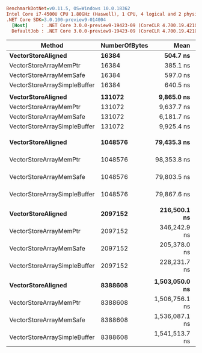 ``` ini

BenchmarkDotNet=v0.11.5, OS=Windows 10.0.18362
Intel Core i7-4500U CPU 1.80GHz (Haswell), 1 CPU, 4 logical and 2 physical cores
.NET Core SDK=3.0.100-preview9-014004
  [Host]     : .NET Core 3.0.0-preview9-19423-09 (CoreCLR 4.700.19.42102, CoreFX 4.700.19.42104), 64bit RyuJIT
  DefaultJob : .NET Core 3.0.0-preview9-19423-09 (CoreCLR 4.700.19.42102, CoreFX 4.700.19.42104), 64bit RyuJIT


```
|                       Method | NumberOfBytes |           Mean |         Error |        StdDev |         Median | Ratio | RatioSD |
|----------------------------- |-------------- |---------------:|--------------:|--------------:|---------------:|------:|--------:|
|           **VectorStoreAligned** |         **16384** |       **504.7 ns** |      **7.635 ns** |      **8.792 ns** |       **504.6 ns** |  **1.00** |    **0.00** |
|       VectorStoreArrayMemPtr |         16384 |       385.1 ns |      6.161 ns |      4.810 ns |       383.8 ns |  0.76 |    0.01 |
|      VectorStoreArrayMemSafe |         16384 |       597.0 ns |     11.873 ns |     12.193 ns |       595.5 ns |  1.18 |    0.03 |
| VectorStoreArraySimpleBuffer |         16384 |       640.5 ns |     22.126 ns |     18.476 ns |       636.5 ns |  1.27 |    0.05 |
|                              |               |                |               |               |                |       |         |
|           **VectorStoreAligned** |        **131072** |     **9,865.0 ns** |    **199.512 ns** |    **279.687 ns** |     **9,767.2 ns** |  **1.00** |    **0.00** |
|       VectorStoreArrayMemPtr |        131072 |     9,637.7 ns |     94.004 ns |     83.332 ns |     9,645.3 ns |  0.97 |    0.03 |
|      VectorStoreArrayMemSafe |        131072 |     6,181.7 ns |    120.563 ns |    148.062 ns |     6,144.4 ns |  0.63 |    0.03 |
| VectorStoreArraySimpleBuffer |        131072 |     9,925.4 ns |    260.502 ns |    230.929 ns |     9,855.4 ns |  1.00 |    0.03 |
|                              |               |                |               |               |                |       |         |
|           **VectorStoreAligned** |       **1048576** |    **79,435.3 ns** |  **1,865.323 ns** |  **2,220.535 ns** |    **78,294.8 ns** |  **1.00** |    **0.00** |
|       VectorStoreArrayMemPtr |       1048576 |    98,353.8 ns |  2,720.589 ns |  2,271.815 ns |    97,951.3 ns |  1.24 |    0.03 |
|      VectorStoreArrayMemSafe |       1048576 |    79,803.5 ns |  1,712.943 ns |  3,000.081 ns |    78,598.9 ns |  1.01 |    0.06 |
| VectorStoreArraySimpleBuffer |       1048576 |    79,867.6 ns |  2,257.561 ns |  2,318.349 ns |    79,063.7 ns |  1.00 |    0.05 |
|                              |               |                |               |               |                |       |         |
|           **VectorStoreAligned** |       **2097152** |   **216,500.1 ns** |  **4,992.955 ns** | **14,164.183 ns** |   **212,591.0 ns** |  **1.00** |    **0.00** |
|       VectorStoreArrayMemPtr |       2097152 |   346,242.9 ns |  6,797.722 ns |  9,304.799 ns |   341,851.5 ns |  1.58 |    0.12 |
|      VectorStoreArrayMemSafe |       2097152 |   205,378.0 ns |  3,818.530 ns |  3,188.646 ns |   205,488.9 ns |  0.93 |    0.07 |
| VectorStoreArraySimpleBuffer |       2097152 |   228,231.7 ns |  4,517.376 ns | 10,736.022 ns |   225,121.4 ns |  1.06 |    0.09 |
|                              |               |                |               |               |                |       |         |
|           **VectorStoreAligned** |       **8388608** | **1,503,050.0 ns** | **28,335.402 ns** | **27,829.153 ns** | **1,490,845.2 ns** |  **1.00** |    **0.00** |
|       VectorStoreArrayMemPtr |       8388608 | 1,506,756.1 ns | 19,681.599 ns | 17,447.225 ns | 1,503,300.3 ns |  1.00 |    0.02 |
|      VectorStoreArrayMemSafe |       8388608 | 1,536,087.1 ns | 26,551.526 ns | 23,537.236 ns | 1,531,720.1 ns |  1.02 |    0.03 |
| VectorStoreArraySimpleBuffer |       8388608 | 1,541,513.7 ns | 32,303.380 ns | 30,216.602 ns | 1,536,127.9 ns |  1.02 |    0.03 |
